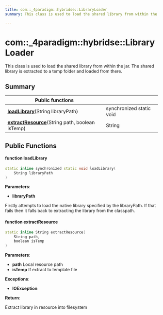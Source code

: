 ```yaml
---
title: com::_4paradigm::hybridse::LibraryLoader
summary: This class is used to load the shared library from within the jar. The shared library is extracted to a temp folder and loaded from there. 

---
```

# com::_4paradigm::hybridse::LibraryLoader



This class is used to load the shared library from within the jar. The shared library is extracted to a temp folder and loaded from there. 
## Summary


|  Public functions|            |
| -------------- | -------------- |
|**[loadLibrary](/hybridse/usage/api/c++/Classes/classcom_1_1__4paradigm_1_1hybridse_1_1_library_loader.md#function-loadlibrary)**(String libraryPath)| synchronized static void  |
|**[extractResource](/hybridse/usage/api/c++/Classes/classcom_1_1__4paradigm_1_1hybridse_1_1_library_loader.md#function-extractresource)**(String path, boolean isTemp)| String  |

## Public Functions

#### function loadLibrary

```cpp
static inline synchronized static void loadLibrary(
    String libraryPath
)
```


**Parameters**: 

  * **libraryPath** 


Firstly attempts to load the native library specified by the libraryPath. If that fails then it falls back to extracting the library from the classpath. 

#### function extractResource

```cpp
static inline String extractResource(
    String path,
    boolean isTemp
)
```


**Parameters**: 

  * **path** Local resource path 
  * **isTemp** If extract to template file 


**Exceptions**: 

  * **IOException** 


**Return**: 

Extract library in resource into filesystem 

